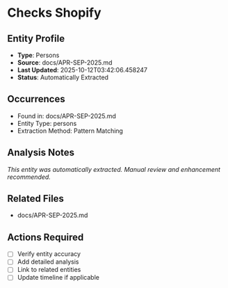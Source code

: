 # Checks Shopify

## Entity Profile
- **Type**: Persons
- **Source**: docs/APR-SEP-2025.md
- **Last Updated**: 2025-10-12T03:42:06.458247
- **Status**: Automatically Extracted

## Occurrences
- Found in: docs/APR-SEP-2025.md
- Entity Type: persons
- Extraction Method: Pattern Matching

## Analysis Notes
*This entity was automatically extracted. Manual review and enhancement recommended.*

## Related Files
- docs/APR-SEP-2025.md

## Actions Required
- [ ] Verify entity accuracy
- [ ] Add detailed analysis
- [ ] Link to related entities
- [ ] Update timeline if applicable

